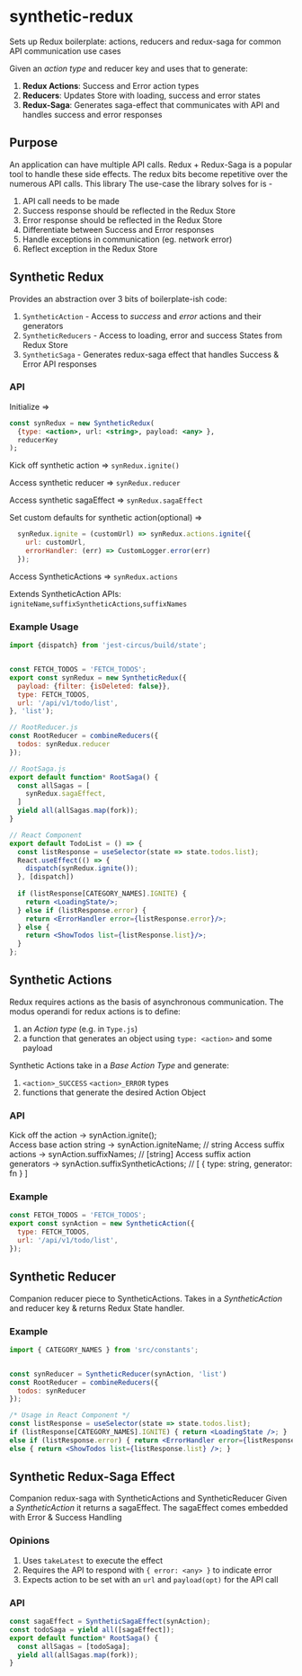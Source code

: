 # synthetic-redux
Sets up Redux boilerplate: actions, reducers and redux-saga for common API communication use cases

Given an _action type_ and reducer key and uses that to generate:
  1. **Redux Actions**: Success and Error action types
  2. **Reducers**: Updates Store with loading, success and error states
  3. **Redux-Saga**: Generates saga-effect that communicates with API and handles success and error responses

## Purpose
An application can have multiple API calls. Redux + Redux-Saga is a popular tool to handle these side effects. 
The redux bits become repetitive over the numerous API calls. This library  The use-case the library solves
for is -
  1. API call needs to be made
  2. Success response should be reflected in the Redux Store
  3. Error response should be reflected in the Redux Store
  4. Differentiate between Success and Error responses
  5. Handle exceptions in communication (eg. network error)
  6. Reflect exception in the Redux Store



## Synthetic Redux
Provides an abstraction over 3 bits of boilerplate-ish code: 
  1. `SyntheticAction` - Access to _success_ and _error_ actions and their generators
  2. `SyntheticReducers` - Access to loading, error and success States from Redux Store
  3. `SyntheticSaga` - Generates redux-saga effect that handles Success & Error API responses 
### API
Initialize => 
```jsx
const synRedux = new SyntheticRedux(
  {type: <action>, url: <string>, payload: <any> }, 
  reducerKey
);
``` 

Kick off synthetic action   =>  `synRedux.ignite()`

Access synthetic reducer => `synRedux.reducer`

Access synthetic sagaEffect => `synRedux.sagaEffect`

Set custom defaults for synthetic action(optional) =>
```jsx
  synRedux.ignite = (customUrl) => synRedux.actions.ignite({
    url: customUrl,
    errorHandler: (err) => CustomLogger.error(err)
  });
```

Access SyntheticActions => `synRedux.actions`

Extends SyntheticAction APIs: 
`igniteName`,`suffixSyntheticActions`,`suffixNames`
### Example Usage

```jsx
import {dispatch} from 'jest-circus/build/state';


const FETCH_TODOS = 'FETCH_TODOS';
export const synRedux = new SyntheticRedux({
  payload: {filter: {isDeleted: false}},
  type: FETCH_TODOS,
  url: '/api/v1/todo/list',
}, 'list');

// RootReducer.js
const RootReducer = combineReducers({
  todos: synRedux.reducer
});

// RootSaga.js
export default function* RootSaga() {
  const allSagas = [
    synRedux.sagaEffect,
  ]
  yield all(allSagas.map(fork));
}

// React Component
export default TodoList = () => {
  const listResponse = useSelector(state => state.todos.list);
  React.useEffect(() => {
    dispatch(synRedux.ignite());
  }, [dispatch])
  
  if (listResponse[CATEGORY_NAMES].IGNITE) {
    return <LoadingState/>;
  } else if (listResponse.error) {
    return <ErrorHandler error={listResponse.error}/>;
  } else {
    return <ShowTodos list={listResponse.list}/>;
  }
};
```

## Synthetic Actions
  Redux requires actions as the basis of asynchronous communication. 
  The modus operandi for redux actions is to define:
  1. an _Action type_ (e.g. in `Type.js`)
  2. a function that generates an object using `type: <action>` and some payload

Synthetic Actions take in a _Base Action Type_ and generate:
  1. `<action>_SUCCESS` `<action>_ERROR` types
  2. functions that generate the desired Action Object

### API
Kick off the action       -> synAction.ignite();    
Access base action string -> synAction.igniteName;  // string
Access suffix actions     -> synAction.suffixNames; // [string]
Access suffix action generators
    -> synAction.suffixSyntheticActions; // [ { type: string, generator: fn } ]
### Example
```jsx
const FETCH_TODOS = 'FETCH_TODOS';
export const synAction = new SyntheticAction({ 
  type: FETCH_TODOS, 
  url: '/api/v1/todo/list', 
});
```

## Synthetic Reducer
Companion reducer piece to SyntheticActions. 
Takes in a _SyntheticAction_ and reducer key & returns Redux State handler.
### Example

```jsx
import { CATEGORY_NAMES } from 'src/constants';


const synReducer = SyntheticReducer(synAction, 'list')
const RootReducer = combineReducers({
  todos: synReducer
});

/* Usage in React Component */
const listResponse = useSelector(state => state.todos.list);
if (listResponse[CATEGORY_NAMES].IGNITE) { return <LoadingState />; }
else if (listResponse.error) { return <ErrorHandler error={listResponse.error} />; }
else { return <ShowTodos list={listResponse.list} />; }
```

## Synthetic Redux-Saga Effect
Companion redux-saga with SyntheticActions and SyntheticReducer
Given a _SyntheticAction_ it returns a sagaEffect.
The sagaEffect comes embedded with Error & Success Handling
### Opinions
1. Uses `takeLatest` to execute the effect
2. Requires the API to respond with `{ error: <any> }` to indicate error
3. Expects action to be set with an `url` and `payload(opt)` for the API call
### API
```jsx
const sagaEffect = SyntheticSagaEffect(synAction);
const todoSaga = yield all([sagaEffect]);
export default function* RootSaga() {
  const allSagas = [todoSaga];
  yield all(allSagas.map(fork));
}

```
